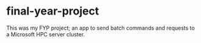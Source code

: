 # final-year-project
This was my FYP project; an app to send batch commands and requests to a Microsoft HPC server cluster.
